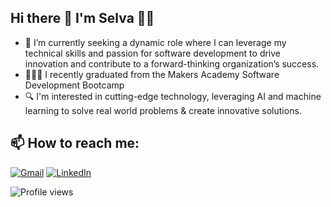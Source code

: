 ## Hi there 👋 I'm Selva 👨‍💻
- 🔭 I’m currently seeking a dynamic role where I can leverage my technical skills and passion for software development to drive innovation and contribute to a forward-thinking organization’s success.
- 👨🏾‍🎓 I recently graduated from the Makers Academy Software Development Bootcamp 
- 🔍 I'm interested in cutting-edge technology, leveraging AI and machine learning  to solve real world problems & create innovative solutions.

## 📫 How to reach me:

[![Gmail](https://img.shields.io/badge/Gmail-D14836?style=for-the-badge&logo=gmail&logoColor=white)](mailto:selvaramanathan333@gmail.com)
[![LinkedIn](https://img.shields.io/badge/LinkedIn-0077B5?style=for-the-badge&logo=linkedin&logoColor=white)](https://www.linkedin.com/in/selvaparthibanramanathan)


![Profile views](https://komarev.com/ghpvc/?username=melva0333&color=green)

<!--
**melva0333/melva0333** is a ✨ _special_ ✨ repository because its `README.md` (this file) appears on your GitHub profile.

Here are some ideas to get you started:

- 🔭 I’m currently working on ...
- 🌱 I’m currently learning ...
- 👯 I’m looking to collaborate on ...
- 🤔 I’m looking for help with ...
- 💬 Ask me about ...
- 📫 How to reach me: ...
- 😄 Pronouns: ...
- ⚡ Fun fact: ...
-->
